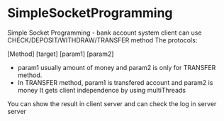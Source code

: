 # SimpleSocketProgramming

Simple Socket Programming - bank account system
client can use CHECK/DEPOSIT/WITHDRAW/TRANSFER method
The protocols:

[Method] [target] [param1] [param2]

* param1 usually amount of money and param2 is only for TRANSFER method.
* In TRANSFER method, param1 is transfered account and param2 is money
It gets client independence by using multiThreads

You can show the result in client server and can check the log in server server
